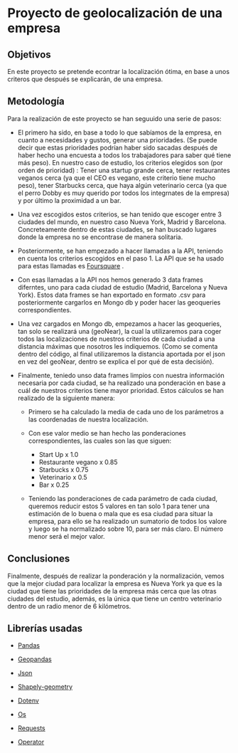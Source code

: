 # Proyecto de geolocalización de una empresa

## Objetivos

En este proyecto se pretende econtrar la localización ótima, en base a unos criteros que después se explicarán, de una empresa.

## Metodología

Para la realización de este proyecto se han seguuido una serie de pasos:
- El primero ha sido, en base a todo lo que sabíamos de la empresa, en cuanto a necesidades y gustos, generar una prioridades. (Se puede decir que estas prioridades podrían haber sido sacadas después de haber hecho una encuesta a todos los trabajadores para saber qué tiene más peso). En nuestro caso de estudio, los criterios elegidos son (por orden de prioridad) : Tener una startup grande cerca, tener restaurantes veganos cerca (ya que el CEO es vegano, este criterio tiene mucho peso), tener Starbucks cerca, que haya algún veterinario cerca (ya que el perro Dobby es muy querido por todos los integrnates de la empresa) y por último la proximidad a un bar.

- Una vez escogidos estos criterios, se han tenido que escoger entre 3 ciudades del mundo, en nuestro caso Nueva York, Madrid y Barcelona. Concreteamente dentro de estas ciudades, se han buscado lugares donde la empresa no se encontrase de manera solitaria.

- Posteriormente, se han empezado a hacer llamadas a la API, teniendo en cuenta los criterios escogidos en el paso 1. La API que se ha usado para estas llamadas es [Foursquare](https://foursquare.com/) .

- Con esas llamadas a la API nos hemos generado 3 data frames diferntes, uno para cada ciudad de estudio (Madrid, Barcelona y Nueva York). Estos data frames se han exportado en formato .csv para posteriormente cargarlos en Mongo db y poder hacer las geoqueries correspondientes.

- Una vez cargados en Mongo db, empezamos a hacer las geoqueries, tan solo se realizará una (geoNear), la cual la utilizaremos para coger todos las localizaciones de nuestros criterios de cada ciudad a una distancia máximas que nosotros les indiquemos. (Como se comenta dentro del código, al final utilizaremos la distancia aportada por el json en vez del geoNear, dentro se explica el por qué de esta decisión). 

- Finalmente, teniedo unso data frames limpios con nuestra información necesaria por cada ciudad, se ha realizado una ponderación en base a cuál de nuestros criterios tiene mayor prioridad. Estos cálculos se han realizado de la siguiente manera:

    - Primero se ha calculado la media de cada uno de los parámetros a las coordenadas de nuestra localización.

    - Con ese valor medio se han hecho las ponderaciones correspondientes, las cuales son las que siguen:

        - Start Up x 1.0
        - Restaurante vegano x 0.85
        - Starbucks x 0.75
        - Veterinario x 0.5
        - Bar x 0.25
    
    - Teniendo las ponderaciones de cada parámetro de cada ciudad, queremos reducir estos 5 valores en tan solo 1 para tener una estimación de lo buena o mala que es esa ciudad para situar la empresa, para ello se ha realizado un sumatorio de todos los valore y luego se ha normalizado sobre 10, para ser más claro. El número menor será el mejor valor.

## Conclusiones

Finalmente, después de realizar la ponderación y la normalización, vemos que la mejor ciudad para localizar la empresa es Nueva York ya que es la ciudad que tiene las prioridades de la empresa más cerca que las otras ciudades del estudio, además, es la única que tiene un centro veterinario dentro de un radio menor de 6 kilómetros.

## Librerías usadas

- [Pandas](https://pandas.pydata.org/)

- [Geopandas](https://geopandas.org/)

- [Json](https://www.json.org/json-en.html)

- [Shapely-geometry](https://shapely.readthedocs.io/en/stable/manual.html)

- [Dotenv](https://pypi.org/project/python-dotenv/)

- [Os](https://docs.python.org/3/library/os.html)

- [Requests](https://docs.python-requests.org/en/master/)

- [Operator](https://docs.python.org/3/library/operator.html)

